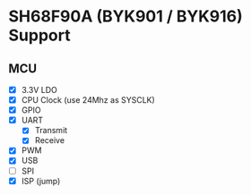 # SH68F90A (BYK901 / BYK916) Support 

## MCU

- [x] 3.3V LDO
- [x] CPU Clock (use 24Mhz as SYSCLK)
- [x] GPIO
- [x] UART
    - [x] Transmit
    - [x] Receive
- [x] PWM
- [x] USB
- [ ] SPI
- [x] ISP (jump)
